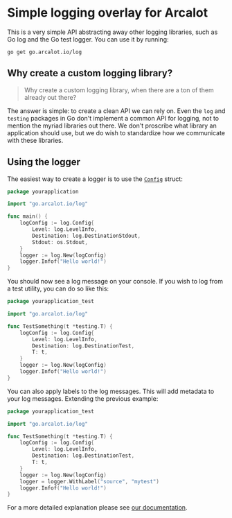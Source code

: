 # Simple logging overlay for Arcalot

This is a very simple API abstracting away other logging libraries, such as Go log and the Go test logger. You
can use it by running:

```
go get go.arcalot.io/log
```

## Why create a custom logging library?

> Why create a custom logging library, when there are a ton of them already out there?

The answer is simple: to create a clean API we can rely on. Even the `log` and `testing` packages in Go don't implement a common API for logging, not to mention the myriad libraries out there. We don't proscribe what library an application should use, but we do wish to standardize how we communicate with these libraries.

## Using the logger

The easiest way to create a logger is to use the [`Config`](config.go) struct:

```go
package yourapplication

import "go.arcalot.io/log"

func main() {
    logConfig := log.Config{
        Level: log.LevelInfo,
        Destination: log.DestinationStdout,
        Stdout: os.Stdout,
    }
    logger := log.New(logConfig)
    logger.Infof("Hello world!")
}
```

You should now see a log message on your console. If you wish to log from a test utility, you can do so like this:

```go
package yourapplication_test

import "go.arcalot.io/log"

func TestSomething(t *testing.T) {
    logConfig := log.Config{
        Level: log.LevelInfo,
        Destination: log.DestinationTest,
        T: t,
    }
    logger := log.New(logConfig)
    logger.Infof("Hello world!")
}
```

You can also apply labels to the log messages. This will add metadata to your log messages. Extending the previous example:

```go
package yourapplication_test

import "go.arcalot.io/log"

func TestSomething(t *testing.T) {
    logConfig := log.Config{
        Level: log.LevelInfo,
        Destination: log.DestinationTest,
        T: t,
    }
    logger := log.New(logConfig)
    logger = logger.WithLabel("source", "mytest")
    logger.Infof("Hello world!")
}
```

For a more detailed explanation please see [our documentation](https://godoc.org/go.arcalot.io/log).
